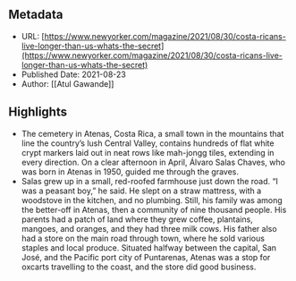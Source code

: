 ## Metadata
* URL: [https://www.newyorker.com/magazine/2021/08/30/costa-ricans-live-longer-than-us-whats-the-secret](https://www.newyorker.com/magazine/2021/08/30/costa-ricans-live-longer-than-us-whats-the-secret)
* Published Date: 2021-08-23
* Author: [[Atul Gawande]]

## Highlights
* The cemetery in Atenas, Costa Rica, a small town in the mountains that line the country’s lush Central Valley, contains hundreds of flat white crypt markers laid out in neat rows like mah-jongg tiles, extending in every direction. On a clear afternoon in April, Álvaro Salas Chaves, who was born in Atenas in 1950, guided me through the graves.
* Salas grew up in a small, red-roofed farmhouse just down the road. “I was a peasant boy,” he said. He slept on a straw mattress, with a woodstove in the kitchen, and no plumbing. Still, his family was among the better-off in Atenas, then a community of nine thousand people. His parents had a patch of land where they grew coffee, plantains, mangoes, and oranges, and they had three milk cows. His father also had a store on the main road through town, where he sold various staples and local produce. Situated halfway between the capital, San José, and the Pacific port city of Puntarenas, Atenas was a stop for oxcarts travelling to the coast, and the store did good business.